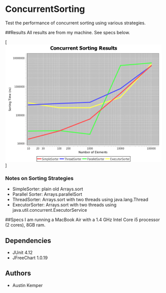 # ConcurrentSorting
Test the performance of concurrent sorting using various strategies.

##Results
All results are from my machine. See specs below.

[<img src="images/ConcurrentSortingChart.png">]

### Notes on Sorting Strategies
* SimpleSorter: plain old Arrays.sort
* Parallel Sorter: Arrays.parallelSort
* ThreadSorter: Arrays.sort with two threads using java.lang.Thread
* ExecutorSorter: Arrays.sort with two threads using  java.util.concurrent.ExecutorService

##Specs
I am running a MacBook Air with a 1.4 GHz Intel Core i5 processor (2 cores), 8GB ram.

## Dependencies
* JUnit 4.12
* JFreeChart 1.0.19

## Authors
* Austin Kemper
